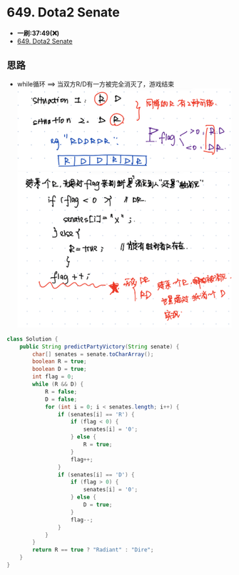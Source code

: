 # 649. Dota2 Senate
* **一刷:37:49(❌)**
* [649. Dota2 Senate](https://leetcode.com/problems/dota2-senate/)

## 思路
* while循环 ==> 当双方R/D有一方被完全消灭了，游戏结束
![image](./img/649.jpeg)
![image](./img/649_1.jpg)

```java
class Solution {
    public String predictPartyVictory(String senate) {
        char[] senates = senate.toCharArray();
        boolean R = true;
        boolean D = true;
        int flag = 0;
        while (R && D) {
            R = false;
            D = false;
            for (int i = 0; i < senates.length; i++) {
                if (senates[i] == 'R') {
                    if (flag < 0) {
                        senates[i] = '0';
                    } else {
                        R = true;
                    }
                    flag++;
                }
                if (senates[i] == 'D') {
                    if (flag > 0) {
                        senates[i] = '0';
                    } else {
                        D = true;
                    }
                    flag--;
                }
            }
        }
        return R == true ? "Radiant" : "Dire";
    }
}
```